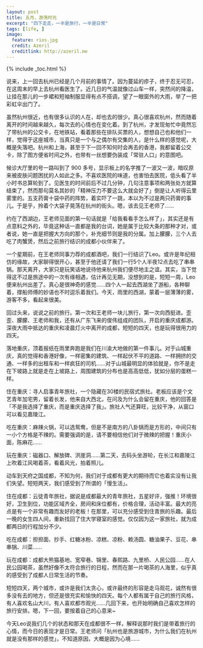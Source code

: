 ```yaml
---
layout: post
title: 五月，游荡时光
excerpt: "四下走走，一半是旅行，一半是日常"
tags: [life, ]
image:
  feature: rios.jpg
  credit: Azeril
  creditlink: http://azeril.me
---
```


{% include _toc.html %}

说来，上一回去杭州已经是几个月前的事情了。因为蔓延的疹子，终于忍无可忍，在这周末的早上去杭州看医生了。近几日的气温就像过山车一样，突然间的降温，让挂在那儿的一步裙和短袖制服显得有点不搭调，望了一眼窗外的大雨，举了一把彩虹伞出门了。

虽然杭州很近，也有很多认识的人在，却也去的很少。真心很喜欢杭州，然而随着离开的时间越来越久，每次去的心情也在变化着。到了杭州，才发现匆忙中竟然忘了带杭州的公交卡，在地铁站，看着那些在排队买票的人，想想自己也和他们一样，觉得于这座城市，当真只是一个与之偶尔有交集的人，是什么样的感觉呢，大概是失落吧。杭州和上海，甚至于下一回不知何时会再去的香港，我都留着公交卡，除了图方便省时间之外，也带有一丝想要伪装成「常驻人口」的意图吧。

候诊大厅里的号一路叫到了 900 多号，显示板上的名字推了一波又一波，暗叹原来被皮肤问题困扰的人如此之多。不喜欢医院的味道，也害怕去医院，低头看了半小时书总算轮到了。见医生的时间前后不过几分钟，几句注意事项和两张处方就算结束了，然而那句莫名其妙的「精神压力不要这么大就会好了」倒是让人听得云里雾里的。五支药膏十袋中药的阵势，着实吓了一跳，本以为不过是两只药膏的事儿。于是乎，拎着个大袋子晃荡在杭州的街头。嗯，该去见王老师了……

约在了西湖边，王老师见面的第一句话就是「给我看看手怎么样了」，其实还是有点意料之外的，毕竟这种话一直都是我的台词，她是属于比较大条的那种才对，或者说，她一直是把握大方向的那个，补充细节则是我的分属。加上朦朦，三个人去吃了肉蟹煲，然后之前旅行结识的成都小伙伴来了。

一个星期前，在王老师同事力荐的成都酒吧，我们一行结识了Leo。或许是年纪相仿的缘故，大家聊得很开心，甚至于他还请了我们一行5个人半夜12点去吃了串串锅。那天离开，大家只是玩笑话地说待他来杭州我们便尽地主之谊。其实，当下觉得这不过是旅途中的一次有缘相遇，估计再见无期，没想到的是，短短一周，Leo便来杭州出差了。真心是很神奇的感觉……四个人一起去西湖坐了游船，各种聊着，撑船师傅的妙语也不时逗乐着我们。今天，雨里的西湖，蒙着一层薄薄的雾，游客不多，看起来很美。

回过头来，说说之前的旅行。第一次和王老师一块儿旅行，第一次向西挺进。歪歪、朦朦、王老师和我，还有从广东飞来的俊伟组成的团队，开启的重庆成都游。深夜大雨中抵达的重庆和凌晨灯火中离开的成都，短短的四天，也是玩得很用力的四天。

落地重庆，顶着报纸在雨里奔跑是我们在川渝大地做的第一件事儿。对于山城重庆，真的觉得和香港好像，一样密集的建筑、一样起伏不平的道路、一样拥挤的交通、一样多的出租车和一样疯狂的司机……对于山城最明显的体验就是，你不是走在下坡路上就是走在上坡路上，周围建筑的分布也是高高低低，犹如分层的蛋糕一样。

住在重庆：寻人启事青年旅社，一个隐藏在30楼的民宿式旅社。老板应该是个文艺青年加宅男，留着长发，他来自大西北，在问及为什么会留在重庆，他的回答是「不是我选择了重庆，而是重庆选择了我」。旅社人气还算旺，比较干净，从窗口可以看见嘉陵江。

吃在重庆：麻辣火锅，可以选鸳鸯，但是不是南方的八卦锅而是方形的，中间只有一小个方格是不辣的。需要强调的是，请不要相信他们对于微辣的把握！重庆小面，陈麻花……

玩在重庆：磁器口、解放碑、洪崖洞……第二天，去码头坐游轮，在长江和嘉陵江上吹着江风喝着茶，看着风光，拍着照儿。

动车到天府之国成都，不知为何，我们对于成都有更大的期待而它也着实没有让我们失望。短短两天，我们感受到了所谓的「慢生活」。

住在成都：云徒青年旅社，据说是成都最大的青年旅社，五星好评，强推！环境很好，卫生到位，功能区域齐全，房间和床位都有，价格合理，活动丰富。最大的亮点是有一个非常有趣而友好的老板！在那里，可以充分感受到住青旅的乐趣。最后一晚的女生四人间，重新找回了住大学寝室的感觉。仅仅因为这一家旅社，就为成都两日的行程加分不少。

吃在成都：担担面、抄手、红糖冰粉、凉糕、凉粉、赖汤圆、糖油果子、豆花、串串锅、川菜……

玩在成都：成都大熊猫基地、宽窄巷、锦里、春熙路、九里桥、人民公园……在人民公园喝茶，虽然好像不太符合旅行的日程，然而在那一片喝茶的人海里，似乎真的感受到了成都人日常生活的节奏。

短短四天，两个城市，或许是我们太贪心，或许最终的形容是走马观花，诚然有很多没有去的地方，但还是很充实和愉快的四天。每个人都有属于自己的旅行风格，有人喜欢名山大川，有人喜欢都市观光……几回下来，也开始明确自己喜欢怎样的旅行安排。嗯，下一回，要按着自己的心意来~

今天Leo说我们几个的状态和那天在成都很不一样，解释说那时我们是带着旅行的心情，而今日的表现才是日常。王老师问「杭州也是旅游城市，为什么我们在杭州就是没有那样的感觉」，不知道原因，大概是因为心境……
